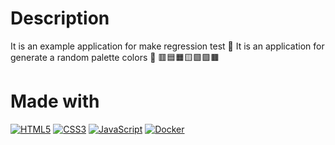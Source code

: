 # Description
It is an example application for make regression test 🧪 It is an application for generate a random palette colors 🎨 🟥🟦🟧🟨🟩🟪🟫

# Made with
[![HTML5](https://img.shields.io/badge/HTML5-e56034?style=for-the-badge&logo=html5&logoColor=white&labelColor=000000)]()
[![CSS3](https://img.shields.io/badge/CSS3-348ec6?style=for-the-badge&logo=css3&logoColor=white&labelColor=000000)]()
[![JavaScript](https://img.shields.io/badge/javascript-ead547?style=for-the-badge&logo=javascript&logoColor=white&labelColor=000000)]()
[![Docker](https://img.shields.io/badge/Docker-3394e0?style=for-the-badge&logo=docker&logoColor=white&labelColor=000000)]()